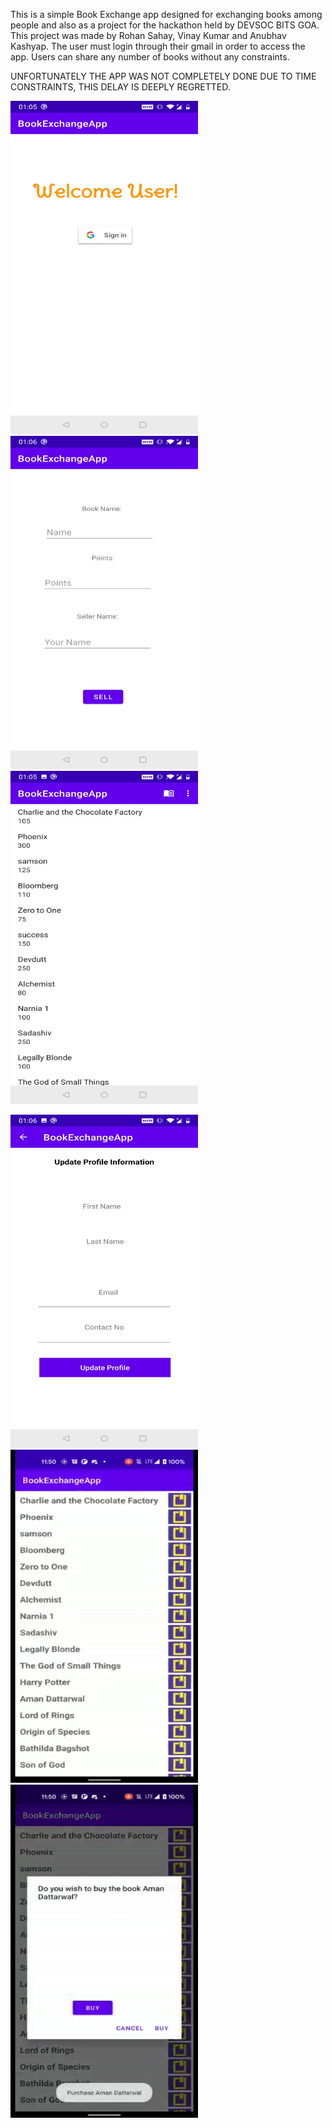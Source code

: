 This is a simple Book Exchange app designed for exchanging books among people and also as a project for the hackathon held by DEVSOC BITS GOA. This project was made by Rohan Sahay, Vinay Kumar and Anubhav Kashyap. The user must login through their gmail in order to access the app. Users can share any number of books without any constraints.

UNFORTUNATELY THE APP WAS NOT COMPLETELY DONE DUE TO TIME CONSTRAINTS, THIS DELAY IS DEEPLY REGRETTED.




<img src="Screenshot_20210527-010523.jpg" width="300" height="533">          <img src="Screenshot_20210527-010603.jpg" width="300" height="533">         <img src="Screenshot_20210527-010537.jpg" width="300" height="533">



<img src="Screenshot_20210527-010611.jpg" width="300" height="533">          <img src="Screenshot_20210527-010829.jpg" width="300" height="533">              <img src="Screenshot_20210527-010834.jpg" width="300" height="533">


